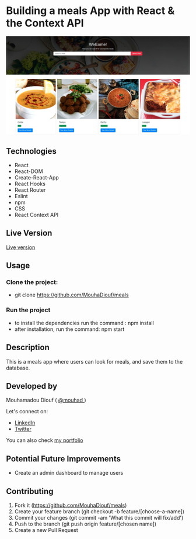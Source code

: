 # Building a meals App with React & the Context API

![screenshot](./src/images/meals-screenshot.jpg)

## Technologies

- React
- React-DOM
- Create-React-App
- React Hooks
- React Router
- Eslint
- npm
- CSS
- React Context API

## Live Version

<a href="https://appointcar.netlify.app/" target="_blank" > Live version </a>

## Usage

### Clone the project:

- git clone https://github.com/MouhaDiouf/meals

### Run the project

- to install the dependencies run the command : npm install
- after installation, run the command: npm start

## Description

This is a meals app where users can look for meals, and save them to the database.

## Developed by

Mouhamadou Diouf ( <a href="https://github.com/MouhaDiouf"> @mouhad </a>)

Let's connect on:

- <a href="https://www.linkedin.com/in/mouha-diouf/" target="_blank" > LinkedIn </a>
- <a href="https://twitter.com/mouhamadiouf" target="_blank"> Twitter</a>

You can also check <a href="https://mouhadiouf.com/" target="_blank"> my portfolio </a>

## Potential Future Improvements

- Create an admin dashboard to manage users

## Contributing

1. Fork it (https://github.com/MouhaDiouf/meals)
2. Create your feature branch (git checkout -b feature/[choose-a-name])
3. Commit your changes (git commit -am 'What this commit will fix/add')
4. Push to the branch (git push origin feature/[chosen name])
5. Create a new Pull Request
